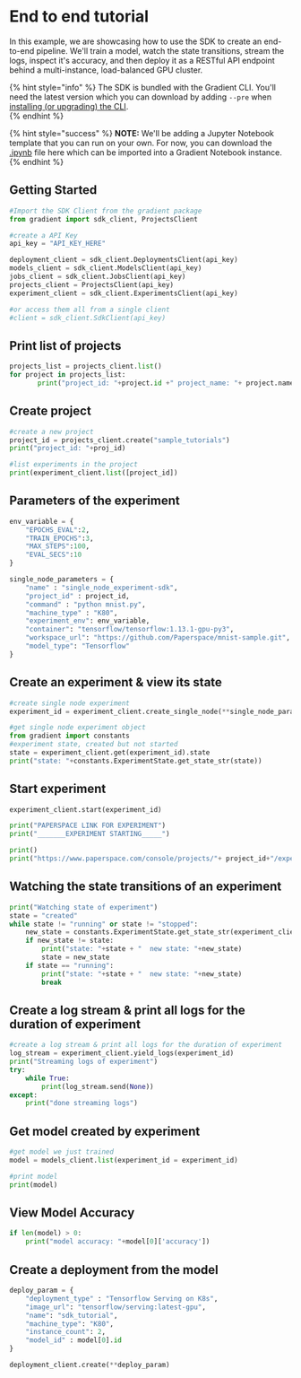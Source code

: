 # End to end tutorial

In this example, we are showcasing how to use the SDK to create an end-to-end pipeline.  We'll train a model, watch the state transitions, stream the logs, inspect it's accuracy, and then deploy it as a RESTful API endpoint behind a multi-instance, load-balanced GPU cluster.  

{% hint style="info" %}
The SDK is bundled with the Gradient CLI.  You'll need the latest version which you can download by adding `--pre` when [installing \(or upgrading\) the CLI](../get-started/core-concepts/install-the-cli.md).  
{% endhint %}

{% hint style="success" %}
**NOTE:** We'll be adding a Jupyter Notebook template that you can run on your own. For now, you can download the [.ipynb](https://s3.amazonaws.com/ps.public.resources/sdk_tutorial_starter.ipynb) file here which can be imported into a Gradient Notebook instance.
{% endhint %}

## Getting Started

```python
#Import the SDK Client from the gradient package
from gradient import sdk_client, ProjectsClient
```

```python
#create a API Key
api_key = "API_KEY_HERE"
```

```python
deployment_client = sdk_client.DeploymentsClient(api_key)
models_client = sdk_client.ModelsClient(api_key)
jobs_client = sdk_client.JobsClient(api_key)
projects_client = ProjectsClient(api_key)
experiment_client = sdk_client.ExperimentsClient(api_key)

#or access them all from a single client
#client = sdk_client.SdkClient(api_key)
```

## Print list of projects

```python
projects_list = projects_client.list()
for project in projects_list:
       print("project_id: "+project.id +" project_name: "+ project.name)
```

## Create project

```python
#create a new project
project_id = projects_client.create("sample_tutorials")
print("project_id: "+proj_id)
```

```python
#list experiments in the project
print(experiment_client.list([project_id])
```

## Parameters of the experiment

```python
env_variable = {
    "EPOCHS_EVAL":2,
    "TRAIN_EPOCHS":3,
    "MAX_STEPS":100,
    "EVAL_SECS":10
}

single_node_parameters = {
    "name" : "single_node_experiment-sdk",
    "project_id" : project_id,
    "command" : "python mnist.py",
    "machine_type" : "K80",
    "experiment_env": env_variable,
    "container": "tensorflow/tensorflow:1.13.1-gpu-py3",
    "workspace_url": "https://github.com/Paperspace/mnist-sample.git",
    "model_type": "Tensorflow"
}
```

## Create an experiment & view its state

```python
#create single node experiment
experiment_id = experiment_client.create_single_node(**single_node_parameters)

#get single node experiment object
from gradient import constants
#experiment state, created but not started
state = experiment_client.get(experiment_id).state
print("state: "+constants.ExperimentState.get_state_str(state))
```

## Start experiment

```python
experiment_client.start(experiment_id)

print("PAPERSPACE LINK FOR EXPERIMENT")
print("_______EXPERIMENT STARTING_____")

print()
print("https://www.paperspace.com/console/projects/"+ project_id+"/experiments/"+experiment_id)
```

## Watching the state transitions of an experiment

```python
print("Watching state of experiment")
state = "created"
while state != "running" or state != "stopped":
    new_state = constants.ExperimentState.get_state_str(experiment_client.get(experiment_id).state)
    if new_state != state:
        print("state: "+state + "  new state: "+new_state)
        state = new_state
    if state == "running":
        print("state: "+state + "  new state: "+new_state)
        break
```

## Create a log stream & print all logs for the duration of experiment

```python
#create a log stream & print all logs for the duration of experiment
log_stream = experiment_client.yield_logs(experiment_id)
print("Streaming logs of experiment")
try:
    while True:
        print(log_stream.send(None))
except:
    print("done streaming logs")
```

## Get model created by experiment

```python
#get model we just trained
model = models_client.list(experiment_id = experiment_id)

#print model
print(model)
```

## View Model Accuracy

```python
if len(model) > 0: 
    print("model accuracy: "+model[0]['accuracy'])
```

## Create a deployment from the model

```python
deploy_param = {
    "deployment_type" : "Tensorflow Serving on K8s",
    "image_url": "tensorflow/serving:latest-gpu",
    "name": "sdk_tutorial",
    "machine_type": "K80",
    "instance_count": 2,
    "model_id" : model[0].id
}
```

```python
deployment_client.create(**deploy_param)
```




